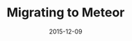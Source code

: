 ---
layout: default
title: "Migrating to Meteor"
date: 2015-12-09
venue: "Zekeringstraat 23b, Amsterdam"
ticket: "free"
time: "7:00pm"
href: "http://www.meetup.com/Meteor-NL/events/226833769/"
---